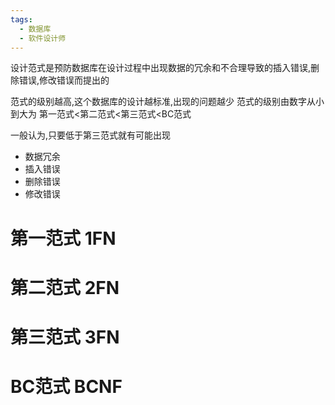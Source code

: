 ```yaml
---
tags:
  - 数据库
  - 软件设计师
---
```

设计范式是预防数据库在设计过程中出现数据的冗余和不合理导致的插入错误,删除错误,修改错误而提出的

范式的级别越高,这个数据库的设计越标准,出现的问题越少
范式的级别由数字从小到大为
第一范式<第二范式<第三范式<BC范式

一般认为,只要低于第三范式就有可能出现
- 数据冗余
- 插入错误
- 删除错误
- 修改错误

# 第一范式 1FN



# 第二范式 2FN




# 第三范式 3FN




# BC范式 BCNF